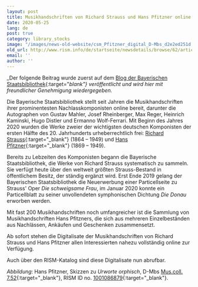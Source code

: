 ```yaml
---
layout: post
title: Musikhandschriften von Richard Strauss und Hans Pfitzner online
date: 2020-05-25
lang: de
post: true
category: library_stocks
image: "/images/news-old-website/csm_Pfitzner_digital_D-Mbs_d2e2ed251d.jpg"
old_url: http://www.rism.info/de/startseite/newsdetails/browse/62/article/64/music-manuscripts-by-richard-strauss-and-hans-pfitzner-online.html
email: ''
author: ''
---
```



_Der folgende Beitrag wurde zuerst auf dem [Blog der Bayerischen Staatsbibliothek](https://www.bsb-muenchen.de/article/musikhandschriften-von-richard-strauss-und-hans-pfitzner-online-3448/){:target="_blank"} veröffentlicht und wird hier mit freundlicher Genehmigung wiedergegeben._

Die Bayerische Staatsbibliothek stellt seit Jahren die Musikhandschriften ihrer prominentesten Nachlasskomponisten online bereit, darunter die Autographen von Gustav Mahler, Josef Rheinberger, Max Reger, Heinrich Kaminski, Hugo Distler und Ermanno Wolf-Ferrari. Mit Beginn des Jahres 2020 wurden die Werke zweier der wichtigsten deutschen Komponisten der ersten Hälfte des 20. Jahrhunderts urheberrechtlich frei: [Richard Strauss](https://opac.rism.info/search?View=rism&siglum=D-Mbs&author=Strauss+Richard){:target="_blank"} (1864 – 1949) und [Hans Pfitzner](https://opac.rism.info/search?View=rism&siglum=D-Mbs&author=Pfitzner+Hans){:target="_blank"} (1869 – 1949).

Bereits zu Lebzeiten des Komponisten begann die Bayerische Staatsbibliothek, die Werke von Richard Strauss systematisch zu sammeln. Sie verfügt heute über den weltweit größten Strauss-Bestand in öffentlichem Besitz, der ständig ergänzt wird. Erst Ende 2019 gelang der Bayerischen Staatsbibliothek die Neuerwerbung einer Particellseite zu Strauss' Oper _Die schweigsame Frau_, im Januar 2020 konnte ein Particellblatt zu seiner unvollendeten symphonischen Dichtung _Die Donau_ erworben werden.

Mit fast 200 Musikhandschriften noch umfangreicher ist die Sammlung von Musikhandschriften Hans Pfitzners, die sich aus mehreren Einzelbeständen aus Nachlässen, Ankäufen und Geschenken zusammensetzt.

Ab sofort stehen die Digitalisate der Musikhandschriften von Richard Strauss und Hans Pfitzner allen Interessierten nahezu vollständig online zur Verfügung.

Auch über den RISM-Katalog sind diese Digitalisate nun abrufbar.

_Abbildung_: Hans Pfitzner, Skizzen zu _Urworte orphisch_, D-Mbs [Mus.coll. 7.52](http://mdz-nbn-resolving.de/urn:nbn:de:bvb:12-bsb00062205-1){:target="_blank"}, RISM ID no. [1001086879](https://opac.rism.info/search?id=1001086879&View=rism){:target="_blank"}.

<script type="text/javascript">var switchTo5x=true;</script><script type="text/javascript" src="http://w.sharethis.com/button/buttons.js"></script><script type="text/javascript">stLight.options({publisher: "9b601438-1ce1-49d8-bfd7-9cff5df54c17", doNotHash: false, doNotCopy: false, hashAddressBar: false});</script>